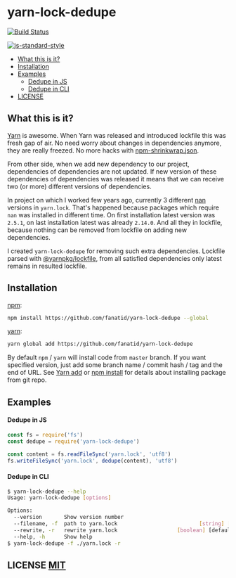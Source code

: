 # yarn-lock-dedupe

[![Build Status](https://img.shields.io/travis/fanatid/yarn-lock-dedupe.svg?branch=master&style=flat-square)](https://travis-ci.org/fanatid/yarn-lock-dedupe)

[![js-standard-style](https://cdn.rawgit.com/feross/standard/master/badge.svg)](https://github.com/feross/standard)

  - [What this is it?](#what-this-is-it)
  - [Installation](#installation)
  - [Examples](#examples)
    - [Dedupe in JS](#dedupe-in-js)
    - [Dedupe in CLI](#dedupe-in-cli)
  - [LICENSE](#license)

## What this is it?

[Yarn](https://yarnpkg.com/) is awesome. When Yarn was released and introduced lockfile this was fresh gap of air. No need worry about changes in dependencies anymore, they are really freezed. No more hacks with [npm-shrinkwrap.json](https://docs.npmjs.com/files/shrinkwrap.json).

From other side, when we add new dependency to our project, dependencies of dependencies are not updated. If new version of these dependencies of dependencies was released it means that we can receive two (or more) different versions of dependencies.

In project on which I worked few years ago, currently 3 different [nan](https://github.com/nodejs/nan) versions in `yarn.lock`. That's happened because packages which require `nan` was installed in different time. On first installation latest version was `2.5.1`, on last installation latest was already `2.14.0`. And all they in lockfile, because nothing can be removed from lockfile on adding new dependencies.

I created `yarn-lock-dedupe` for removing such extra dependencies. Lockfile parsed with [@yarnpkg/lockfile](https://www.npmjs.com/package/@yarnpkg/lockfile), from all satisfied dependencies only latest remains in resulted lockfile.

## Installation

[npm](https://www.npmjs.com/):

```bash
npm install https://github.com/fanatid/yarn-lock-dedupe --global
```

[yarn](https://yarnpkg.com/):

```bash
yarn global add https://github.com/fanatid/yarn-lock-dedupe
```

By default `npm` / `yarn` will install code from `master` branch. If you want specified version, just add some branch name / commit hash / tag and the end of URL. See [Yarn add](https://yarnpkg.com/lang/en/docs/cli/add/) or [npm install](https://docs.npmjs.com/cli/install) for details about installing package from git repo.

## Examples

#### Dedupe in JS

```js
const fs = require('fs')
const dedupe = require('yarn-lock-dedupe')

const content = fs.readFileSync('yarn.lock', 'utf8')
fs.writeFileSync('yarn.lock', dedupe(content), 'utf8')
```

#### Dedupe in CLI

```bash
$ yarn-lock-dedupe --help
Usage: yarn-lock-dedupe [options]

Options:
  --version       Show version number                                  [boolean]
  --filename, -f  path to yarn.lock                          [string] [required]
  --rewrite, -r   rewrite yarn.lock                   [boolean] [default: false]
  --help, -h      Show help                                            [boolean]
$ yarn-lock-dedupe -f ./yarn.lock -r
```

## LICENSE [MIT](LICENSE)
